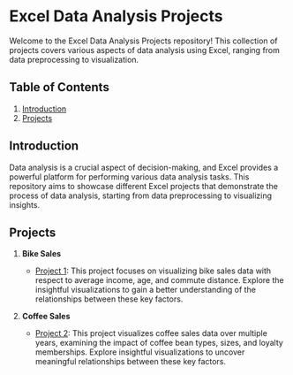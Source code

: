 # Excel Data Analysis Projects

Welcome to the Excel Data Analysis Projects repository! This collection of projects covers various aspects of data analysis using Excel, ranging from data preprocessing to visualization.

## Table of Contents

1. [Introduction](#introduction)
2. [Projects](#projects)


## Introduction

Data analysis is a crucial aspect of decision-making, and Excel provides a powerful platform for performing various data analysis tasks. This repository aims to showcase different Excel projects that demonstrate the process of data analysis, starting from data preprocessing to visualizing insights.

## Projects

1. **Bike Sales**
   - [Project 1](https://github.com/ronaldgooh/excel-projects/blob/main/Full%20Project%20in%20Excel%20-%20Bike%20Sales.xlsx): This project focuses on visualizing bike sales data with respect to average income, age, and commute distance. Explore the insightful visualizations to gain a better understanding of the relationships between these key factors.
  
2. **Coffee Sales**
  
   - [Project 2](https://github.com/ronaldgooh/excel-projects/blob/main/coffeeOrdersData.xlsx): This project visualizes coffee sales data over multiple years, examining the impact of coffee bean types, sizes, and loyalty memberships. Explore insightful visualizations to uncover meaningful relationships between these key factors.



